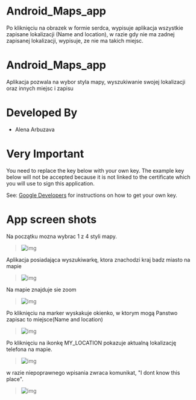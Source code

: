 # Android_Maps_app




Po kliknięciu na obrazek w formie serdca, wypisuje aplikacja wszystkie zapisane lokalizacji (Name and location),
w razie gdy nie ma zadnej zapisanej lokalizacji, wypisuje, ze nie ma takich miejsc.



Android_Maps_app
================

Aplikacja pozwala na wybor styla mapy,  wyszukiwanie swojej lokalizacji oraz innych miejsc i zapisu 


Developed By
================

* Alena Arbuzava



Very Important
================

You need to replace the key below with your own key. The example key below will not be accepted because it is not linked to the certificate which you will use to sign this application.

See: <a href="https://developers.google.com/maps/documentation/android/start">Google Developers</a> for instructions on how to get your own key.




App screen shots
================

Na początku mozna wybrac 1 z 4 styli mapy.
>![img](style.png) 




Aplikacja posiadająca wyszukiwarkę, ktora znachodzi kraj badz miasto na mapie
>![img](poland.png) 



Na mapie znajduje sie zoom 
>![img](zoom.png) 


Po kliknięciu na marker wyskakuje okienko, w ktorym mogą Panstwo zapisac to miejsce(Name and location)
>![img](dialog.png) 


Po kliknięciu na ikonkę MY_LOCATION pokazuje aktualną lokalizację telefona na mapie.
>![img](loc.png) 




w razie niepoprawnego wpisania zwraca komunikat,  "I dont know this place".
>![img](noplaces.png) 


